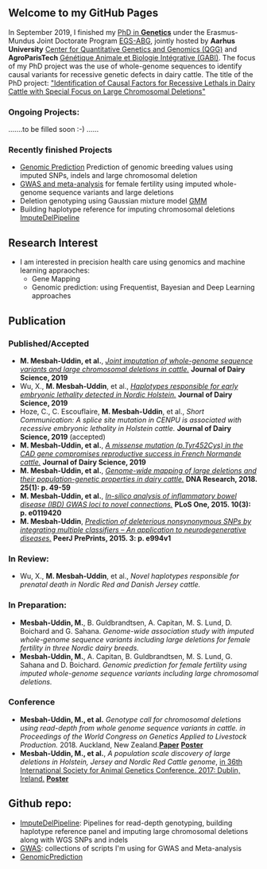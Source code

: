 ## Welcome to my GitHub Pages
In September 2019, I finished my [PhD in **Genetics**](http://pure.au.dk/portal/en/persons/md-mesbah-uddin(fa7659dc-95ae-430a-a82a-1aa9515ec6fd).html) under the Erasmus-Mundus Joint Doctorate Program [EGS-ABG](http://www.egsabg.eu/), jointly hosted by **Aarhus University** [Center for Quantitative Genetics and Genomics (QGG)](http://mbg.au.dk/en/research/research-centres/center-for-quantitative-genetics-and-genomics/) and **AgroParisTech** [Génétique Animale et Biologie Intégrative (GABI)](https://www6.jouy.inra.fr/gabi/). 
The focus of my PhD project was the use of whole-genome sequences to identify causal variants for recessive genetic defects in dairy cattle.
The title of the PhD project: ["Identification of Causal Factors for Recessive Lethals in Dairy Cattle with Special Focus on Large Chromosomal Deletions"](https://pure.au.dk/portal/en/persons/md-mesbah-uddin(fa7659dc-95ae-430a-a82a-1aa9515ec6fd)/publications/identification-of-causal-factors-for-recessive-lethals-in-dairy-cattle-with-special-focus-on-large-chromosomal-deletions(b8ea91a8-3983-4cb6-98f1-e599f80bb194).html)
### Ongoing Projects:
.......to be filled soon :-) ......
 
### Recently finished Projects
* [Genomic Prediction](https://github.com/MMesbahU/genomic_prediction.git) Prediction of genomic breeding values using imputed SNPs, indels and large chromosomal deletion
* [GWAS and meta-analysis](https://github.com/MMesbahU/gwas_in_cattle) for female fertility using imputed whole-genome sequence variants and large deletions
* Deletion genotyping using Gaussian mixture model [GMM](https://github.com/MMesbahU/ImputeDelPipeline/tree/master/read_Depth_genotyping)
* Building haplotype reference for imputing chromosomal deletions [ImputeDelPipeline](https://github.com/MMesbahU/ImputeDelPipeline)

## Research Interest
* I am interested in precision health care using genomics and machine learning appraoches: 
  * Gene Mapping
  * Genomic prediction: using Frequentist, Bayesian and Deep Learning approaches

## Publication
### Published/Accepted
* **M. Mesbah-Uddin, et al.**, [*Joint imputation of whole-genome sequence variants and large chromosomal deletions in cattle.*](https://doi.org/10.3168/jds.2019-16946) **Journal of Dairy Science, 2019**
* Wu, X., **M. Mesbah-Uddin**, et al., [*Haplotypes responsible for early embryonic lethality detected in Nordic Holstein.*](https://doi.org/10.3168/jds.2019-16651) **Journal of Dairy Science, 2019**
* Hoze, C., C. Escouflaire, **M. Mesbah-Uddin**, et al., *Short Communication: A splice site mutation in CENPU is associated with recessive embryonic lethality in Holstein cattle.* **Journal of Dairy Science, 2019** (accepted)
* **M. Mesbah-Uddin, et al.**, [*A missense mutation (p.Tyr452Cys) in the CAD gene compromises reproductive success in French Normande cattle.*](https://doi.org/10.3168/jds.2018-16100) **Journal of Dairy Science, 2019**
* **M. Mesbah-Uddin, et al.**, [*Genome-wide mapping of large deletions and their population-genetic properties in dairy cattle.*](https://doi.org/10.1093/dnares/dsx037) **DNA Research, 2018. 25(1): p. 49-59**
* **M. Mesbah-Uddin, et al.**, [*In-silico analysis of inflammatory bowel disease (IBD) GWAS loci to novel connections.*](https://doi.org/10.1371/journal.pone.0119420) **PLoS One, 2015. 10(3): p. e0119420**
* **M. Mesbah-Uddin**, [*Prediction of deleterious nonsynonymous SNPs by integrating multiple classifiers – An application to neurodegenerative diseases.*](https://doi.org/10.7287/peerj.preprints.994v1) **PeerJ PrePrints, 2015. 3: p. e994v1**

### In Review:
* Wu, X., **M. Mesbah-Uddin**, et al., *Novel haplotypes responsible for prenatal death in Nordic Red and Danish Jersey cattle.*

### In Preparation:
* **Mesbah-Uddin, M.**, B. Guldbrandtsen, A. Capitan, M. S. Lund, D. Boichard and G. Sahana. *Genome-wide association study with imputed whole-genome sequence variants including large deletions for female fertility in three Nordic dairy breeds.*
* **Mesbah-Uddin, M.**, A. Capitan, B. Guldbrandtsen, M. S. Lund, G. Sahana and D. Boichard. *Genomic prediction for female fertility using imputed whole-genome sequence variants including large chromosomal deletions.*

### Conference
* **Mesbah-Uddin, M., et al.** *Genotype call for chromosomal deletions using read-depth from whole genome sequence variants in cattle. in Proceedings of the World Congress on Genetics Applied to Livestock Production.* 2018. Auckland, New Zealand.[**Paper**](https://github.com/MMesbahU/MMesbahU.github.io/blob/master/pdfs/Mesbah-Uddin%2C%20M.%20et%20al.%20WCGALP%202018.pdf) [**Poster**](https://github.com/MMesbahU/MMesbahU.github.io/blob/master/pdfs/poster_MMU%20et%20al%20WCGALP2018.pdf)
* **Mesbah-Uddin, M., et al.**, *A population scale discovery of large deletions in Holstein, Jersey and Nordic Red Cattle genome*, [in 36th International Society for Animal Genetics Conference. 2017: Dublin, Ireland.](http://www.isag.us/Docs/Proceedings/ISAG2017_Proceedings.pdf?v3) [**Poster**](https://github.com/MMesbahU/MMesbahU.github.io/blob/master/pdfs/Mesbah-Uddin_et_al_2017_36th_ISAG_Dublin_Ireland.pdf)

## Github repo:
* [ImputeDelPipeline](https://github.com/MMesbahU/ImputeDelPipeline): Pipelines for read-depth genotyping, building haplotype reference panel and imputing large chromosomal deletions along with WGS SNPs and indels
* [GWAS](https://github.com/MMesbahU/gwas_in_cattle): collections of scripts I'm using for GWAS and Meta-analysis
* [GenomicPrediction](https://github.com/MMesbahU/genomic_prediction.git)

